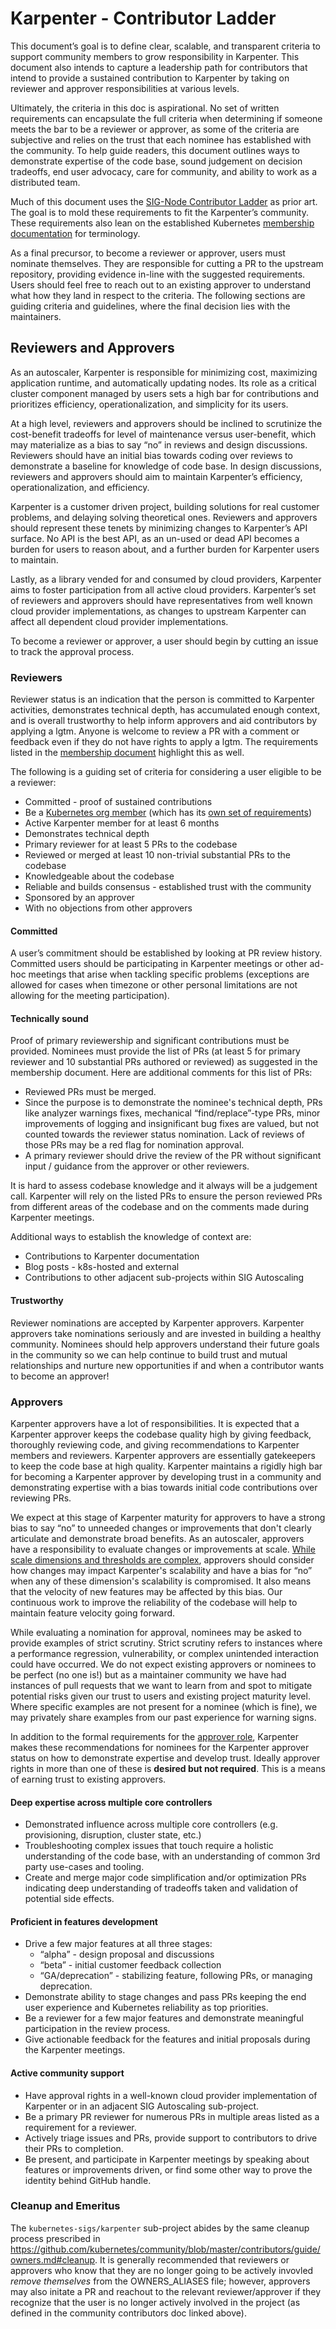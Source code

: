 # Karpenter - Contributor Ladder

This document’s goal is to define clear, scalable, and transparent criteria to support community members to grow responsibility in Karpenter. This document also intends to capture a leadership path for contributors that intend to provide a sustained contribution to Karpenter by taking on reviewer and approver responsibilities at various levels. 

Ultimately, the criteria in this doc is aspirational. No set of written requirements can encapsulate the full criteria when determining if someone meets the bar to be a reviewer or approver, as some of the criteria are subjective and relies on the trust that each nominee has established with the community. To help guide readers, this document outlines ways to demonstrate expertise of the code base, sound judgement on decision tradeoffs, end user advocacy, care for community, and ability to work as a distributed team.

Much of this document uses the [SIG-Node Contributor Ladder](https://github.com/kubernetes/community/blob/master/sig-node/sig-node-contributor-ladder.md) as prior art. The goal is to mold these requirements to fit the Karpenter’s community. These requirements also lean on the established Kubernetes [membership documentation](https://github.com/kubernetes/community/blob/master/community-membership.md) for terminology.

As a final precursor, to become a reviewer or approver, users must nominate themselves. They are responsible for cutting a PR to the upstream repository, providing evidence in-line with the suggested requirements. Users should feel free to reach out to an existing approver to understand what how they land in respect to the criteria. The following sections are guiding criteria and guidelines, where the final decision lies with the maintainers. 

## Reviewers and Approvers

As an autoscaler, Karpenter is responsible for minimizing cost, maximizing application runtime, and automatically updating nodes. Its role as a critical cluster component managed by users sets a high bar for contributions and prioritizes efficiency, operationalization, and simplicity for its users. 

At a high level, reviewers and approvers should be inclined to scrutinize the cost-benefit tradeoffs for level of maintenance versus user-benefit, which may materialize as a bias to say “no” in reviews and design discussions. Reviewers should have an initial bias towards coding over reviews to demonstrate a baseline for knowledge of code base. In design discussions, reviewers and approvers should aim to maintain Karpenter’s efficiency, operationalization, and efficiency. 

Karpenter is a customer driven project, building solutions for real customer problems, and delaying solving theoretical ones. Reviewers and approvers should represent these tenets by minimizing changes to Karpenter’s API surface. No API is the best API, as an un-used or dead API becomes a burden for users to reason about, and a further burden for Karpenter users to maintain.

Lastly, as a library vended for and consumed by cloud providers, Karpenter aims to foster participation from all active cloud providers. Karpenter’s set of reviewers and approvers should have representatives from well known cloud provider implementations, as changes to upstream Karpenter can affect all dependent cloud provider implementations.

To become a reviewer or approver, a user should begin by cutting an issue to track the approval process.

### Reviewers

Reviewer status is an indication that the person is committed to Karpenter activities, demonstrates technical depth, has accumulated enough context, and is overall trustworthy to help inform approvers and aid contributors by applying a lgtm. Anyone is welcome to review a PR with a comment or feedback even if they do not have rights to apply a lgtm. The requirements listed in the [membership document](https://github.com/kubernetes/community/blob/master/community-membership.md#reviewer) highlight this as well.

The following is a guiding set of criteria for considering a user eligible to be a reviewer:

* Committed - proof of sustained contributions
* Be a [Kubernetes org member](https://github.com/kubernetes/community/blob/master/community-membership.md#member) (which has its [own set of requirements](https://github.com/kubernetes/community/blob/master/community-membership.md#requirements))
* Active Karpenter member for at least 6 months
* Demonstrates technical depth
* Primary reviewer for at least 5 PRs to the codebase
* Reviewed or merged at least 10 non-trivial substantial PRs to the codebase
* Knowledgeable about the codebase
* Reliable and builds consensus - established trust with the community
* Sponsored by an approver
* With no objections from other approvers

#### Committed

A user’s commitment should be established by looking at PR review history. Committed users should be participating in Karpenter meetings or other ad-hoc meetings that arise when tackling specific problems (exceptions are allowed for cases when timezone or other personal limitations are not allowing for the meeting participation). 

#### Technically sound

Proof of primary reviewership and significant contributions must be provided. Nominees must provide the list of PRs (at least 5 for primary reviewer and 10 substantial PRs authored or reviewed) as suggested in the membership document. Here are additional comments for this list of PRs:

* Reviewed PRs must be merged.
* Since the purpose is to demonstrate the nominee's technical depth, PRs like analyzer warnings fixes, mechanical “find/replace”-type PRs, minor improvements of logging and insignificant bug fixes are valued, but not counted towards the reviewer status nomination. Lack of reviews of those PRs may be a red flag for nomination approval.
* A primary reviewer should drive the review of the PR without significant input / guidance from the approver or other reviewers.

It is hard to assess codebase knowledge and it always will be a judgement call. Karpenter will rely on the listed PRs to ensure the person reviewed PRs from different areas of the codebase and on the comments made during Karpenter meetings.

Additional ways to establish the knowledge of context are:

* Contributions to Karpenter documentation
* Blog posts - k8s-hosted and external
* Contributions to other adjacent sub-projects within SIG Autoscaling

#### Trustworthy

Reviewer nominations are accepted by Karpenter approvers. Karpenter approvers take nominations seriously and are invested in building a healthy community. Nominees should help approvers understand their future goals in the community so we can help continue to build trust and mutual relationships and nurture new opportunities if and when a contributor wants to become an approver!

### Approvers 

Karpenter approvers have a lot of responsibilities. It is expected that a Karpenter approver keeps the codebase quality high by giving feedback, thoroughly reviewing code, and giving recommendations to Karpenter members and reviewers. Karpenter approvers are essentially gatekeepers to keep the code base at high quality. Karpenter maintains a rigidly high bar for becoming a Karpenter approver by developing trust in a community and demonstrating expertise with a bias towards initial code contributions over reviewing PRs.

We expect at this stage of Karpenter maturity for approvers to have a strong bias to say “no” to unneeded changes or improvements that don't clearly articulate and demonstrate broad benefits. As an autoscaler, approvers have a responsibility to evaluate changes or improvements at scale. [While scale dimensions and thresholds are complex](https://github.com/kubernetes/community/blob/master/sig-scalability/configs-and-limits/thresholds.md#kubernetes-thresholds), approvers should consider how changes may impact Karpenter's scalability and have a bias for “no” when any of these dimension's scalability is compromised. It also means that the velocity of new features may be affected by this bias. Our continuous work to improve the reliability of the codebase will help to maintain feature velocity going forward.

While evaluating a nomination for approval, nominees may be asked to provide examples of strict scrutiny. Strict scrutiny refers to instances where a performance regression, vulnerability, or complex unintended interaction could have occurred. We do not expect existing approvers or nominees to be perfect (no one is!) but as a maintainer community we have had instances of pull requests that we want to learn from and spot to mitigate potential risks given our trust to users and existing project maturity level. Where specific examples are not present for a nominee (which is fine), we may privately share examples from our past experience for warning signs.

In addition to the formal requirements for the [approver role](https://github.com/kubernetes/community/blob/master/community-membership.md#approver), Karpenter makes these recommendations for nominees for the Karpenter approver status on how to demonstrate expertise and develop trust. Ideally approver rights in more than one of these is **desired but not required**. This is a means of earning trust to existing approvers. 

#### Deep expertise across multiple core controllers 

* Demonstrated influence across multiple core controllers (e.g. provisioning, disruption, cluster state, etc.)
* Troubleshooting complex issues that touch require a holistic understanding of the code base, with an understanding of common 3rd party use-cases and tooling.
* Create and merge major code simplification and/or optimization PRs indicating deep understanding of tradeoffs taken and validation of potential side effects.

#### Proficient in features development

* Drive a few major features at all three stages:
    * “alpha” - design proposal and discussions
    * “beta” - initial customer feedback collection
    * “GA/deprecation” - stabilizing feature, following PRs, or managing deprecation.
* Demonstrate ability to stage changes and pass PRs keeping the end user experience and Kubernetes reliability as top priorities.
* Be a reviewer for a few major features and demonstrate meaningful participation in the review process.
* Give actionable feedback for the features and initial proposals during the Karpenter meetings.

#### Active community support

* Have approval rights in a well-known cloud provider implementation of Karpenter or in an adjacent SIG Autoscaling sub-project. 
* Be a primary PR reviewer for numerous PRs in multiple areas listed as a requirement for a reviewer.
* Actively triage issues and PRs, provide support to contributors to drive their PRs to completion.
* Be present, and participate in Karpenter meetings by speaking about features or improvements driven, or find some other way to prove the identity behind GitHub handle.

### Cleanup and Emeritus

The `kubernetes-sigs/karpenter` sub-project abides by the same cleanup process prescribed in https://github.com/kubernetes/community/blob/master/contributors/guide/owners.md#cleanup. It is generally recommended that reviewers or approvers who know that they are no longer going to be actively invovled _remove themselves_ from the OWNERS_ALIASES file; however, approvers may also initate a PR and reachout to the relevant reviewer/approver if they recognize that the user is no longer actively involved in the project (as defined in the community contributors doc linked above).
